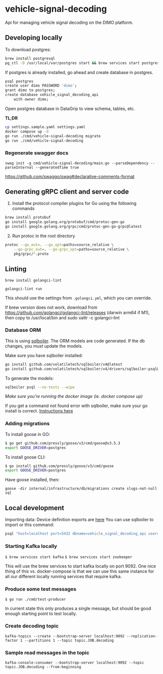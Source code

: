 # vehicle-signal-decoding

Api for managing vehicle signal decoding on the DIMO platform.
## Developing locally

To download postgres:

```bash
brew install postgresql
pg_ctl -D /usr/local/var/postgres start && brew services start postgresql
```
If postgres is already installed, go ahead and create database in postgres. 

```bash
psql postgres
create user dimo PASSWORD 'dimo';
grant dimo to postgres;
create database vehicle_signal_decoding_api
    with owner dimo;
```

Open postgres database in DataGrip to view schema, tables, etc.

**TL;DR**

```bash
cp settings.sample.yaml settings.yaml
docker compose up -d
go run ./cmd/vehicle-signal-decoding migrate
go run ./cmd/vehicle-signal-decoding
```

### Regenerate swagger docs

`swag init -g cmd/vehicle-signal-decoding/main.go --parseDependency --parseInternal --generatedTime true`

https://github.com/swaggo/swag#declarative-comments-format

## Generating gRPC client and server code

1. Install the protocol compiler plugins for Go using the following commands

```bash
brew install protobuf
go install google.golang.org/protobuf/cmd/protoc-gen-go
go install google.golang.org/grpc/cmd/protoc-gen-go-grpc@latest
```

2. Run protoc in the root directory

```bash
protoc --go_out=. --go_opt=paths=source_relative \
    --go-grpc_out=. --go-grpc_opt=paths=source_relative \
    pkg/grpc/*.proto
```

## Linting

`brew install golangci-lint`

`golangci-lint run`

This should use the settings from `.golangci.yml`, which you can override.

If brew version does not work, download from https://github.com/golangci/golangci-lint/releases (darwin arm64 if M1), then copy to /usr/local/bin and sudo xattr -c golangci-lint

### Database ORM

This is using [sqlboiler](https://github.com/volatiletech/sqlboiler). The ORM models are code generated. If the db changes,
you must update the models.

Make sure you have sqlboiler installed:

```bash
go install github.com/volatiletech/sqlboiler/v4@latest
go install github.com/volatiletech/sqlboiler/v4/drivers/sqlboiler-psql@latest
```

To generate the models:

```bash
sqlboiler psql --no-tests --wipe
```

_Make sure you're running the docker image (ie. docker compose up)_

If you get a command not found error with sqlboiler, make sure your go install is correct.
[Instructions here](https://jimkang.medium.com/install-go-on-mac-with-homebrew-5fa421fc55f5)

### Adding migrations

To install goose in GO:
```bash
$ go get github.com/pressly/goose/v3/cmd/goose@v3.5.3
export GOOSE_DRIVER=postgres
```

To install goose CLI:
```bash
$ go install github.com/pressly/goose/v3/cmd/goose
export GOOSE_DRIVER=postgres
```

Have goose installed, then:

`goose -dir internal/infrastructure/db/migrations create slugs-not-null sql`

## Local development

Importing data: Device definition exports are [here]([url](https://drive.google.com/drive/u/1/folders/1WymEqZo-bCH2Zw-m5L9u_ynMSwPeEARL))
You can use sqlboiler to import or this command:
```sh
psql "host=localhost port=5432 dbname=vehicle_signal_decoding_api user=dimo password=dimo" -c "\COPY vehicle_signal_decoding_api.integrations (id, type, style, vendor, created_at, updated_at, refresh_limit_secs, metadata) FROM '/Users/aenglish/Downloads/drive-download-20221020T172636Z-001/integrations.csv' DELIMITER ',' CSV HEADER"
```

### Starting Kafka locally

`$ brew services start kafka`
`$ brew services start zookeeper`

This will use the brew services to start kafka locally on port 9092. One nice thing of this vs. docker-compose is that we can use this 
same instance for all our different locally running services that require kafka. 

### Produce some test messages

`$ go run ./cmd/test-producer`

In current state this only produces a single message, but should be good enough starting point to test locally. 

### Create decoding topic 

`kafka-topics --create --bootstrap-server localhost:9092 --replication-factor 1 --partitions 1 --topic topic.JOB.decoding`

### Sample read messages in the topic

`kafka-console-consumer --bootstrap-server localhost:9092 --topic topic.JOB.decoding --from-beginning`